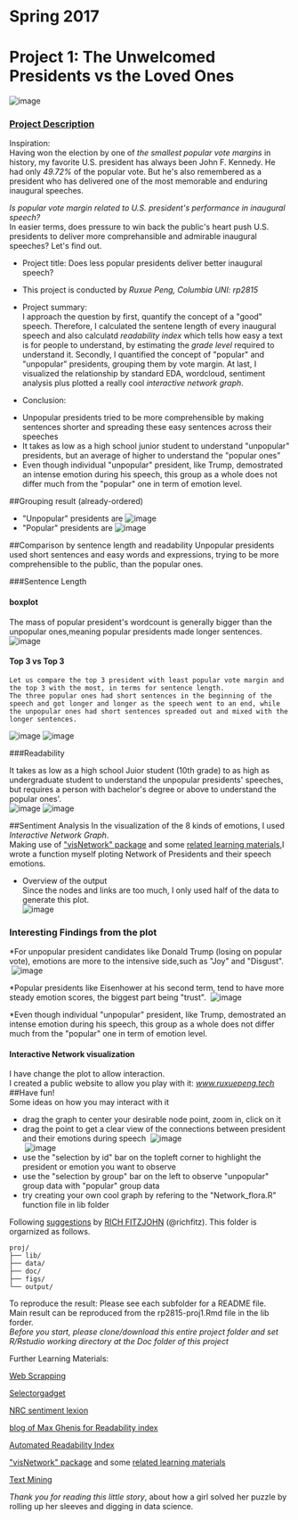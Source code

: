 # Spring 2017
# Project 1: The Unwelcomed Presidents vs the Loved Ones

![image](figs/network.png)

### [Project Description](doc/)
Inspiration:  
Having won the election by one of *the smallest popular vote margins* in history, my favorite U.S. president has always been John F. Kennedy. He had only *49.72%* of the popular vote.  But he's also remembered as a president who has delivered one of the most memorable and enduring inaugural speeches.

*Is popular vote margin related to U.S. president's performance in inaugural speech?*  
  In easier terms, does pressure to win back the public's heart push U.S. presidents to deliver more comprehansible and admirable inaugural speeches? Let's find out.

+ Project title: Does less popular presidents deliver better inaugural speech?
+ This project is conducted by *Ruxue Peng, Columbia UNI: rp2815*

+ Project summary:  
  I approach the question by first, quantify the concept of a "good" speech. Therefore, I calculated the sentene length of every inaugural speech and also calculatd *readability index* which tells how easy a text is for people to understand, by estimating the *grade level* required to understand it. Secondly, I quantified the concept of "popular" and "unpopular" presidents, grouping them by vote margin. At last, I visualized the relationship by standard EDA, wordcloud, sentiment analysis plus plotted a really cool *interactive network graph*. 
+ Conclusion:
 * Unpopular presidents tried to be more comprehensible by making sentences shorter and spreading these easy sentences across their speeches
 * It takes as low as a high school junior student to understand "unpopular" presidents, but an average of higher to understand the "popular ones"
 * Even though individual "unpopular" president, like Trump, demostrated an intense emotion during his speech, this group as a whole does not differ much from the "popular" one in term of emotion level.

##Grouping result (already-ordered)
* "Unpopular" presidents are
  ![image](output/unpopular_group.png)
* "Popular" presidents are
  ![image](output/popular_group.png)

##Comparison by sentence length and readability
Unpopular presidents used short sentences and easy words and expressions, trying to be more comprehensible to the public, than the popular ones.  

###Sentence Length  

#### boxplot  
  The mass of popular president's wordcount is generally bigger than the unpopular ones,meaning popular presidents made longer sentences.  
  ![image](output/box.png)
#### Top 3 vs Top 3  
    Let us compare the top 3 president with least popular vote margin and the top 3 with the most, in terms for sentence length.  
    The three popular ones had short sentences in the beginning of the speech and got longer and longer as the speech went to an end, while the unpopular ones had short sentences spreaded out and mixed with the longer sentences.  

  ![image](output/senlen_top3.png)
  ![image](output/senlen_top3_bees.png)

  
###Readability

  It takes as low as a high school Juior student (10th grade) to as high as undergraduate student to understand the unpopular presidents' speeches, but requires a person with bachelor's degree or above to understand the popular ones'.  
  ![image](output/Readability.png) 
  ![image](output/read_top3.png)

##Sentiment Analysis
In the visualization of the 8 kinds of emotions, I used *Interactive Network Graph*.    
Making use of ["visNetwork" package](https://datastorm-open.github.io/visNetwork/) and some [related learning materials](http://kateto.net/network-visualization),I wrote a function myself ploting Network of Presidents and their speech emotions. 
* Overview of the output  
  Since the nodes and links are too much, I only used half of the data to generate this plot.  
![image](output/overview.png)
    
### Interesting Findings from the plot  
  *For unpopular president candidates like Donald Trump (losing on popular vote), emotions are more to the intensive side,such as "Joy" and "Disgust".  
  ![image](output/trump_part_network.png)
  
  *Popular presidents like Eisenhower at his second term, tend to have more steady emotion scores, the biggest part being "trust".
  ![image](output/Popular_Eisenhower.png)  
  
  *Even though individual "unpopular" president, like Trump, demostrated an intense emotion during his speech, this group as a whole does not differ much from the "popular" one in term of emotion level.

#### Interactive Network visualization  
  I have change the plot to allow interaction.  
  I created a public website to allow you play with it: *www.ruxuepeng.tech*  
##Have fun!  
Some ideas on how you may interact with it
* drag the graph to center your desirable node point, zoom in, click on it
* drag the point to get a clear view of the connections between president and their emotions during speech
  ![image](output/drag2.png)  
  ![image](output/drag3.png)  
* use the "selection by id" bar on the topleft corner to highlight the president or emotion you want to observe
* use the "selection by group" bar on the left to observe "unpopular" group data with "popular" group data
* try creating your own cool graph by refering to the "Network_flora.R" function file in lib folder
    
    
 


Following [suggestions](http://nicercode.github.io/blog/2013-04-05-projects/) by [RICH FITZJOHN](http://nicercode.github.io/about/#Team) (@richfitz). This folder is orgarnized as follows.

```
proj/
├── lib/
├── data/
├── doc/
├── figs/
└── output/
```
To reproduce the result:
Please see each subfolder for a README file.  
Main result can be reproduced from the rp2815-proj1.Rmd file in the lib forder.  
*Before you start, please clone/download this entire project folder and set R/Rstudio working directory at the Doc folder of this project*

Further Learning Materials:  

[Web Scrapping](http://francojc.github.io/web-scraping-with-rvest/)  

[Selectorgadget](http://selectorgadget.com/)  

[NRC sentiment lexion](http://saifmohammad.com/WebPages/NRC-Emotion-Lexicon.htm)  

[blog of Max Ghenis for Readability index](https://www.r-bloggers.com/statistics-meets-rhetoric-a-text-analysis-of-i-have-a-dream-in-r/)  

[Automated Readability Index](https://trinker.github.io/qdap/Readability.html)  

["visNetwork" package](https://datastorm-open.github.io/visNetwork/) and some [related learning materials](http://kateto.net/network-visualization)  

[Text Mining](https://rstudio-pubs-static.s3.amazonaws.com/31867_8236987cf0a8444e962ccd2aec46d9c3.html)  


*Thank you for reading this little story*, about how a girl solved her puzzle by rolling up her sleeves and digging in data science.  





